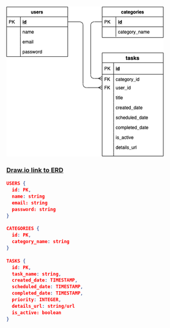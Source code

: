 ![](https://raw.githubusercontent.com/fgfl/Smart-TODO-List/master/planning/smart-todo-app.png)


### [Draw.io link to ERD](https://www.draw.io/#G1HtIF7TwwFAZ-7HGFtpatX16qC0R_NyKg)

``` json
USERS {
  id: PK,
  name: string
  email: string
  password: string
}

CATEGORIES {
  id: PK,
  category_name: string
}

TASKS {
  id: PK,
  task_name: string,
  created_date: TIMESTAMP,
  scheduled_date: TIMESTAMP,
  completed_date: TIMESTAMP,
  priority: INTEGER,
  details_url: string/url
  is_active: boolean
}
```
